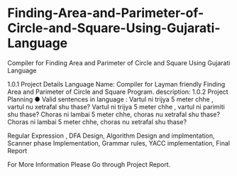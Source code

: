 # Finding-Area-and-Parimeter-of-Circle-and-Square-Using-Gujarati-Language
Compiler for Finding Area and Parimeter of Circle and  Square Using Gujarati Language


1.0.1 Project Details
Language Name: Compiler for Layman friendly Finding Area and Parimeter 
of Circle and Square Program.
description:
1.0.2 Project Planning
● Valid sentences in language :
Vartul ni trijya 5 meter chhe , vartul nu xetrafal shu thase?
Vartul ni trijya 5 meter chhe , vartul ni parimiti shu thase?
Choras ni lambai 5 meter chhe, choras nu xetrafal shu thase?
Choras ni lambai 5 meter chhe, choras nu xetrafal shu thase?


Regular Expression , DFA Design,
Algorithm Design and implmentation, Scanner phase Implementation, Grammar 
rules, YACC implementation, Final Report


For More Information Please Go through Project Report.
